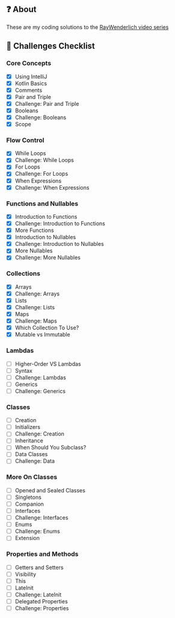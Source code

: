## :question: About
These are my coding solutions to the [RayWenderlich video series](https://videos.raywenderlich.com/courses/128-programming-in-kotlin/)

## :blue_book: Challenges Checklist
### Core Concepts
- [X] Using IntelliJ
- [X] Kotlin Basics
- [X] Comments
- [X] Pair and Triple
- [X] Challenge: Pair and Triple
- [X] Booleans
- [X] Challenge: Booleans
- [X] Scope

### Flow Control
- [X] While Loops
- [X] Challenge: While Loops
- [X] For Loops
- [X] Challenge: For Loops
- [X] When Expressions
- [X] Challenge: When Expressions

### Functions and Nullables
- [X] Introduction to Functions
- [X] Challenge: Introduction to Functions
- [X] More Functions
- [X] Introduction to Nullables
- [X] Challenge: Introduction to Nullables
- [X] More Nullables
- [X] Challenge: More Nullables

### Collections
- [X] Arrays
- [X] Challenge: Arrays
- [X] Lists
- [X] Challenge: Lists
- [X] Maps
- [X] Challenge: Maps
- [X] Which Collection To Use?
- [X] Mutable vs Immutable

### Lambdas
- [ ] Higher-Order VS Lambdas
- [ ] Syntax
- [ ] Challenge: Lambdas
- [ ] Generics
- [ ] Challenge: Generics

### Classes
- [ ] Creation
- [ ] Initializers
- [ ] Challenge: Creation
- [ ] Inheritance
- [ ] When Should You Subclass?
- [ ] Data Classes
- [ ] Challenge: Data

### More On Classes
- [ ] Opened and Sealed Classes
- [ ] Singletons
- [ ] Companion
- [ ] Interfaces
- [ ] Challenge: Interfaces
- [ ] Enums
- [ ] Challenge: Enums
- [ ] Extension

### Properties and Methods
- [ ] Getters and Setters
- [ ] Visibility
- [ ] This
- [ ] LateInit
- [ ] Challenge: LateInit
- [ ] Delegated Properties
- [ ] Challenge: Properties

